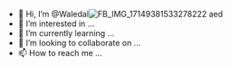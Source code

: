 - 👋 Hi, I’m @Waledal![FB_IMG_17149381533278222](https://github.com/Waledalaed/Waledalaed/assets/107107739/9ea7da22-1cc6-4b0f-949f-e2b44b5edfb8)
aed
- 👀 I’m interested in ...
- 🌱 I’m currently learning ...
- 💞️ I’m looking to collaborate on ...
- 📫 How to reach me ...

<!---
Waledalaed/Waledalaed is a ✨ special ✨ repository because its `README.md` (this file) appears on your GitHub profile.
You can click the Preview link to take a look at your changes.
--->
